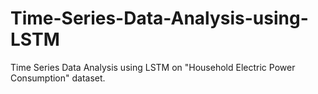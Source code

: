 # Time-Series-Data-Analysis-using-LSTM
Time Series Data Analysis using LSTM on "Household Electric Power Consumption" dataset.
